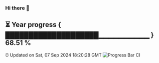 ### Hi there 👋
⏳ Year progress { ████████████████████▁▁▁▁▁▁▁▁▁▁ } 68.51 %
---
⏰ Updated on Sat, 07 Sep 2024 18:20:28 GMT
![Progress Bar CI](https://github.com/liununu/liununu/workflows/Progress%20Bar%20CI/badge.svg)
